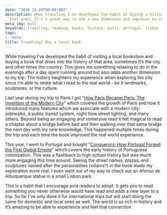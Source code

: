 ```yaml
---
date: "2016-12-29T00:00:00Z"
description: When traveling I've developed the habit of buying a history book about
  that area. It's a great way to add a new dimension and improves my trip.
meta_img: null
keywords: traveling, reading, books, history, paris, portugal, lisbon
tags:
- 'meta'
title: Traveling? Buy a local book
---
```


While traveling I've developed the habit of visiting a local bookstore and buying a book that dives into the history of that area, sometimes it’s the city and other times the country. This gives me something relaxing to do in the evenings after a day spent running around but also adds another dimension to my trip. The history heightens my experience when exploring the city since I’m able to relate what I read to the real world - be it landmarks, sculptures, or the culture.

Last year during my trip to Paris I got “[How Paris Became Paris: The Invention of the Modern City](https://www.amazon.com/How-Paris-Became-Invention-Modern-ebook/dp/B00GC53AEA/ref=sr_1_4?s=books&ie=UTF8&qid=1483062652&sr=1-4&keywords=paris+city)” which covered the growth of Paris and how it introduced many features which we associate with a modern city: sidewalks, a public transit system, night time street lighting, and many others. Beyond being an engaging and immersive read it felt magical to read a chapter about a bridge before bed and then walking over that same bridge the next day with my new knowledge. This happened multiple times during the trip and each time the book improved the real world experience.

This year, I went to Portugal and bought "[Conquerors: How Portugal Forged the First Global Empire](https://www.amazon.com/Conquerors-Portugal-Forged-Global-Empire-ebook/dp/B00UEL0HNK/ref=sr_1_1?s=books&ie=UTF8&qid=1483062923&sr=1-1&keywords=conquerors)" which covers the early history of Portuguese colonization. This was a flashback to high school history but was much more engaging this time around. Seeing the street names, plazas, and sculptures named after the personalities (villains?) in the book made my exploration more real. I even went out of my way to check out an Afonso de Albuquerque statue in a small Lisbon park.

This is a habit that I encourage avid readers to adopt. It gets you to read something you never otherwise would have read and adds a new layer to a trip. So far I've only done it for international trips but will start doing the same for domestic and local ones as well. The world is so rich in history and it’s amazing to be able to experience and feel that connection.
